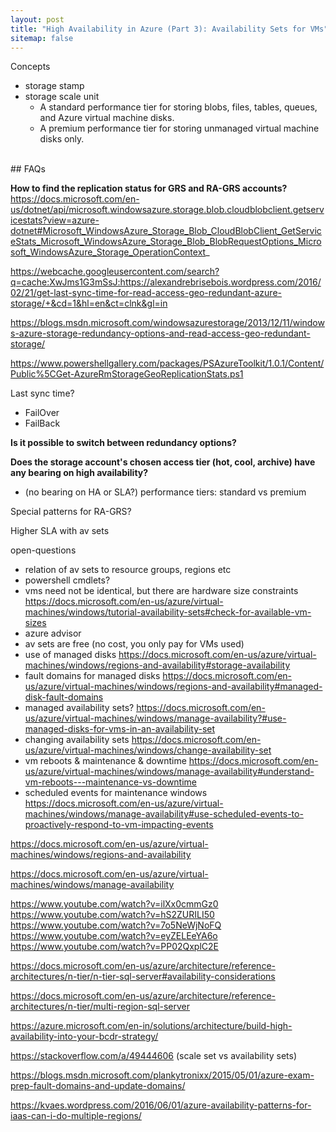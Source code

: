 ```yaml
---
layout: post
title: "High Availability in Azure (Part 3): Availability Sets for VMs"
sitemap: false
---
```


Concepts
- storage stamp
- storage scale unit
  - A standard performance tier for storing blobs, files, tables, queues, and Azure virtual machine disks.
  - A premium performance tier for storing unmanaged virtual machine disks only.

<br>
## FAQs

**How to find the replication status for GRS and RA-GRS accounts?**
https://docs.microsoft.com/en-us/dotnet/api/microsoft.windowsazure.storage.blob.cloudblobclient.getservicestats?view=azure-dotnet#Microsoft_WindowsAzure_Storage_Blob_CloudBlobClient_GetServiceStats_Microsoft_WindowsAzure_Storage_Blob_BlobRequestOptions_Microsoft_WindowsAzure_Storage_OperationContext_

https://webcache.googleusercontent.com/search?q=cache:XwJms1G3mSsJ:https://alexandrebrisebois.wordpress.com/2016/02/21/get-last-sync-time-for-read-access-geo-redundant-azure-storage/+&cd=1&hl=en&ct=clnk&gl=in

https://blogs.msdn.microsoft.com/windowsazurestorage/2013/12/11/windows-azure-storage-redundancy-options-and-read-access-geo-redundant-storage/

https://www.powershellgallery.com/packages/PSAzureToolkit/1.0.1/Content/Public%5CGet-AzureRmStorageGeoReplicationStats.ps1

Last sync time?

- FailOver
- FailBack

**Is it possible to switch between redundancy options?**

**Does the storage account's chosen access tier (hot, cool, archive) have any bearing on high availability?** 

- (no bearing on HA or SLA?) performance tiers: standard vs premium

Special patterns for RA-GRS?




Higher SLA with av sets

open-questions
- relation of av sets to resource groups, regions etc 
- powershell cmdlets?
- vms need not be identical, but there are hardware size constraints
https://docs.microsoft.com/en-us/azure/virtual-machines/windows/tutorial-availability-sets#check-for-available-vm-sizes
- azure advisor
- av sets are free (no cost, you only pay for VMs used)
- use of managed disks
https://docs.microsoft.com/en-us/azure/virtual-machines/windows/regions-and-availability#storage-availability
- fault domains for managed disks
https://docs.microsoft.com/en-us/azure/virtual-machines/windows/regions-and-availability#managed-disk-fault-domains
- managed availability sets?
https://docs.microsoft.com/en-us/azure/virtual-machines/windows/manage-availability?#use-managed-disks-for-vms-in-an-availability-set
- changing availability sets
https://docs.microsoft.com/en-us/azure/virtual-machines/windows/change-availability-set
- vm reboots & maintenance & downtime
https://docs.microsoft.com/en-us/azure/virtual-machines/windows/manage-availability#understand-vm-reboots---maintenance-vs-downtime
- scheduled events for maintenance windows
https://docs.microsoft.com/en-us/azure/virtual-machines/windows/manage-availability#use-scheduled-events-to-proactively-respond-to-vm-impacting-events

https://docs.microsoft.com/en-us/azure/virtual-machines/windows/regions-and-availability


https://docs.microsoft.com/en-us/azure/virtual-machines/windows/manage-availability

https://www.youtube.com/watch?v=ilXx0cmmGz0
https://www.youtube.com/watch?v=hS2ZURILI50
https://www.youtube.com/watch?v=7o5NeWjNoFQ
https://www.youtube.com/watch?v=eyZELEeYA6o
https://www.youtube.com/watch?v=PP02QxplC2E

https://docs.microsoft.com/en-us/azure/architecture/reference-architectures/n-tier/n-tier-sql-server#availability-considerations

https://docs.microsoft.com/en-us/azure/architecture/reference-architectures/n-tier/multi-region-sql-server

https://azure.microsoft.com/en-in/solutions/architecture/build-high-availability-into-your-bcdr-strategy/

https://stackoverflow.com/a/49444606 (scale set vs availability sets)


https://blogs.msdn.microsoft.com/plankytronixx/2015/05/01/azure-exam-prep-fault-domains-and-update-domains/

https://kvaes.wordpress.com/2016/06/01/azure-availability-patterns-for-iaas-can-i-do-multiple-regions/